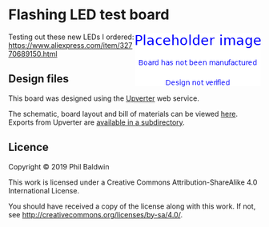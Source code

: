 # Flashing LED test board

<img align="right" src="../_common/PlaceholderImage.png">

Testing out these new LEDs I ordered: https://www.aliexpress.com/item/32770689150.html

## Design files

This board was designed using the [Upverter](https://upverter.com) web service.

The schematic, board layout and bill of materials can be viewed [here](https://upverter.com/design/trebuchetindustries/9532480817d6dfc7/flashing-led-test-board/). Exports from Upverter are [available in a subdirectory](./Upverter%20exports).

## Licence

Copyright © 2019 Phil Baldwin

This work is licensed under a Creative Commons Attribution-ShareAlike 4.0 International License.

You should have received a copy of the license along with this work. If not, see <http://creativecommons.org/licenses/by-sa/4.0/>.
